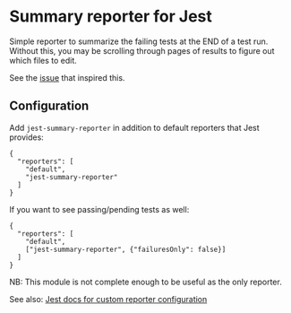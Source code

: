 # Summary reporter for Jest

Simple reporter to summarize the failing tests at the END of a test run. Without this, you may be scrolling through pages of results to figure out which files to edit.

See the [issue](https://github.com/facebook/jest/issues/3322) that inspired this.

## Configuration

Add `jest-summary-reporter` in addition to default reporters that Jest provides:
```
{
  "reporters": [
    "default",
    "jest-summary-reporter"
  ]
}
```

If you want to see passing/pending tests as well:
```
{
  "reporters": [
    "default",
    ["jest-summary-reporter", {"failuresOnly": false}]
  ]
}
```

NB: This module is not complete enough to be useful as the only reporter.

See also: [Jest docs for custom reporter configuration](
https://facebook.github.io/jest/docs/en/configuration.html#reporters-array-modulename-modulename-options
)
